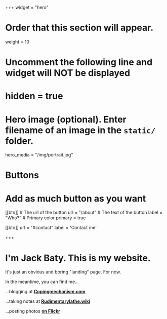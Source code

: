 +++
widget = "hero"
# Order that this section will appear.
weight = 10

# Uncomment the following line and widget will NOT be displayed
# hidden = true

# Hero image (optional). Enter filename of an image in the `static/` folder.
hero_media = "/img/portrait.jpg"

# Buttons
# Add as much button as you want
[[btn]]
	# The url of the button
  url = "/about"
	# The text of the button
  label = "Who?"
	# Primary color
	primary = true

[[btn]]
  url = "#contact"
  label = 'Contact me'

+++

# I'm Jack Baty. This is my website.

It's just an obvious and boring "landing" page. For now.

In the meantime, you can find me...

...blogging at **[Copingmechanism.com](https://copingmechanism.com)**

...taking notes at **[Rudimentarylathe.wiki](https://rudimentarylathe.wiki)** 

...posting photos **[on Flickr](https://flickr.com/photos/jbaty)**

